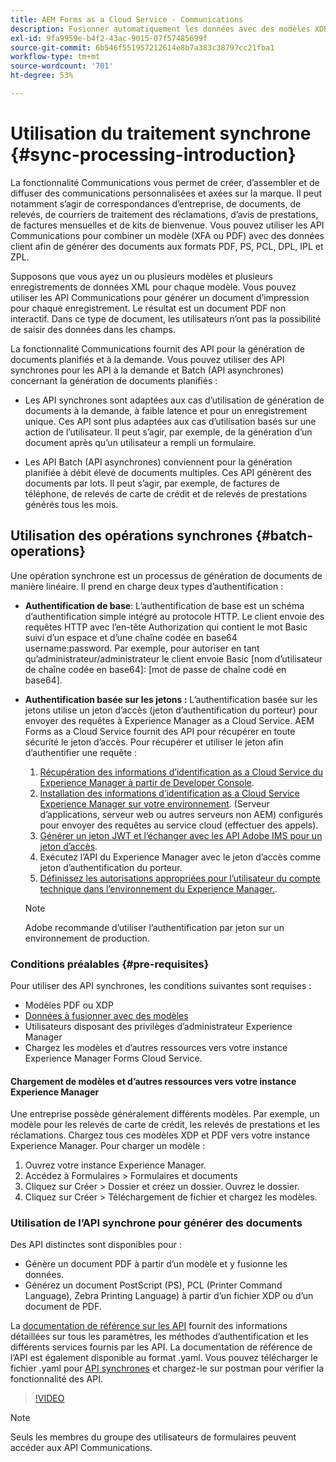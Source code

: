 ```yaml
---
title: AEM Forms as a Cloud Service - Communications
description: Fusionner automatiquement les données avec des modèles XDP et PDF ou générer une sortie aux formats PCL, ZPL et PostScript
exl-id: 9fa9959e-b4f2-43ac-9015-07f57485699f
source-git-commit: 6b546f551957212614e8b7a383c38797cc21fba1
workflow-type: tm+mt
source-wordcount: '701'
ht-degree: 53%

---
```



# Utilisation du traitement synchrone {#sync-processing-introduction}

La fonctionnalité Communications vous permet de créer, d’assembler et de diffuser des communications personnalisées et axées sur la marque. Il peut notamment s’agir de correspondances d’entreprise, de documents, de relevés, de courriers de traitement des réclamations, d’avis de prestations, de factures mensuelles et de kits de bienvenue. Vous pouvez utiliser les API Communications pour combiner un modèle (XFA ou PDF) avec des données client afin de générer des documents aux formats PDF, PS, PCL, DPL, IPL et ZPL.

Supposons que vous ayez un ou plusieurs modèles et plusieurs enregistrements de données XML pour chaque modèle. Vous pouvez utiliser les API Communications pour générer un document d’impression pour chaque enregistrement. <!-- You can also combine the records into a single document. --> Le résultat est un document PDF non interactif. Dans ce type de document, les utilisateurs n’ont pas la possibilité de saisir des données dans les champs.


La fonctionnalité Communications fournit des API pour la génération de documents planifiés et à la demande. Vous pouvez utiliser des API synchrones pour les API à la demande et Batch (API asynchrones) concernant la génération de documents planifiés :

* Les API synchrones sont adaptées aux cas d’utilisation de génération de documents à la demande, à faible latence et pour un enregistrement unique. Ces API sont plus adaptées aux cas d’utilisation basés sur une action de l’utilisateur. Il peut s’agir, par exemple, de la génération d’un document après qu’un utilisateur a rempli un formulaire.

* Les API Batch (API asynchrones) conviennent pour la génération planifiée à débit élevé de documents multiples. Ces API génèrent des documents par lots. Il peut s’agir, par exemple, de factures de téléphone, de relevés de carte de crédit et de relevés de prestations générés tous les mois.

## Utilisation des opérations synchrones {#batch-operations}

Une opération synchrone est un processus de génération de documents de manière linéaire. Il prend en charge deux types d’authentification :

* **Authentification de base**: L’authentification de base est un schéma d’authentification simple intégré au protocole HTTP. Le client envoie des requêtes HTTP avec l’en-tête Authorization qui contient le mot Basic suivi d’un espace et d’une chaîne codée en base64 username:password. Par exemple, pour autoriser en tant qu’administrateur/administrateur le client envoie Basic [nom d’utilisateur de chaîne codée en base64]: [mot de passe de chaîne codé en base64].

* **Authentification basée sur les jetons :** L’authentification basée sur les jetons utilise un jeton d’accès (jeton d’authentification du porteur) pour envoyer des requêtes à Experience Manager as a Cloud Service. AEM Forms as a Cloud Service fournit des API pour récupérer en toute sécurité le jeton d’accès. Pour récupérer et utiliser le jeton afin d’authentifier une requête :

   1. [Récupération des informations d’identification as a Cloud Service du Experience Manager à partir de Developer Console](https://experienceleague.adobe.com/docs/experience-manager-learn/getting-started-with-aem-headless/authentication/service-credentials.html).
   1. [Installation des informations d’identification as a Cloud Service Experience Manager sur votre environnement](https://experienceleague.adobe.com/docs/experience-manager-learn/getting-started-with-aem-headless/authentication/service-credentials.html). (Serveur d’applications, serveur web ou autres serveurs non AEM) configurés pour envoyer des requêtes au service cloud (effectuer des appels).
   1. [Générer un jeton JWT et l’échanger avec les API Adobe IMS pour un jeton d’accès](https://experienceleague.adobe.com/docs/experience-manager-learn/getting-started-with-aem-headless/authentication/service-credentials.html).
   1. Exécutez l’API du Experience Manager avec le jeton d’accès comme jeton d’authentification du porteur.
   1. [Définissez les autorisations appropriées pour l’utilisateur du compte technique dans l’environnement du Experience Manager.](https://experienceleague.adobe.com/docs/experience-manager-learn/getting-started-with-aem-headless/authentication/service-credentials.html?lang=en#configure-access-in-aem).

   >[!NOTE]
   >
   >Adobe recommande d’utiliser l’authentification par jeton sur un environnement de production.

### Conditions préalables {#pre-requisites}

Pour utiliser des API synchrones, les conditions suivantes sont requises :

* Modèles PDF ou XDP
* [Données à fusionner avec des modèles](#form-data)
* Utilisateurs disposant des privilèges d’administrateur Experience Manager
* Chargez les modèles et d’autres ressources vers votre instance Experience Manager Forms Cloud Service.

#### Chargement de modèles et d’autres ressources vers votre instance Experience Manager

Une entreprise possède généralement différents modèles. Par exemple, un modèle pour les relevés de carte de crédit, les relevés de prestations et les réclamations. Chargez tous ces modèles XDP et PDF vers votre instance Experience Manager. Pour charger un modèle :

1. Ouvrez votre instance Experience Manager.
1. Accédez à Formulaires > Formulaires et documents
1. Cliquez sur Créer > Dossier et créez un dossier. Ouvrez le dossier.
1. Cliquez sur Créer > Téléchargement de fichier et chargez les modèles.

### Utilisation de l’API synchrone pour générer des documents

Des API distinctes sont disponibles pour :

* Génère un document PDF à partir d’un modèle et y fusionne les données.
* Générez un document PostScript (PS), PCL (Printer Command Language), Zebra Printing Language) à partir d’un fichier XDP ou d’un document de PDF.

La [documentation de référence sur les API](https://www.adobe.io/experience-manager-forms-cloud-service-developer-reference/api/sync/#tag/Communications-Services) fournit des informations détaillées sur tous les paramètres, les méthodes d’authentification et les différents services fournis par les API. La documentation de référence de l’API est également disponible au format .yaml. Vous pouvez télécharger le fichier .yaml pour [API synchrones](assets/sync.yaml) et chargez-le sur postman pour vérifier la fonctionnalité des API.

>[!VIDEO](https://video.tv.adobe.com/v/335771)

>[!NOTE]
>
>Seuls les membres du groupe des utilisateurs de formulaires peuvent accéder aux API Communications.

